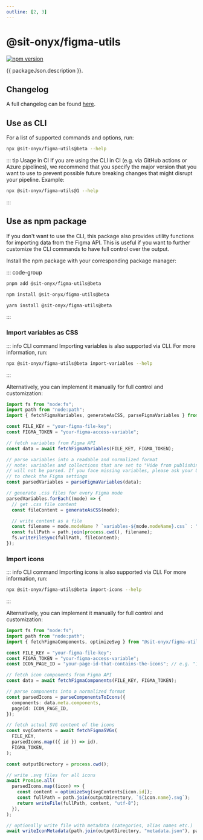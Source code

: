 ```yaml
---
outline: [2, 3]
---
```


<script lang="ts" setup>
import packageJson from "../../../../../packages/figma-utils/package.json";
</script>

# @sit-onyx/figma-utils

<div class="hide-external-link">

[![npm version](https://badge.fury.io/js/@sit-onyx%2Ffigma-utils.svg)](https://www.npmjs.com/package/@sit-onyx/figma-utils)

</div>

{{ packageJson.description }}.

## Changelog

A full changelog can be found [here](/development/packages/changelogs/figma-utils).

## Use as CLI <Badge text="recommended" />

For a list of supported commands and options, run:

```sh
npx @sit-onyx/figma-utils@beta --help
```

::: tip Usage in CI
If you are using the CLI in CI (e.g. via GitHub actions or Azure pipelines), we recommend that you specify the major version that you want to
use to prevent possible future breaking changes that might disrupt your pipeline. Example:

```sh
npx @sit-onyx/figma-utils@1 --help
```

:::

## Use as npm package

If you don't want to use the CLI, this package also provides utility functions for importing data from the Figma API.
This is useful if you want to further customize the CLI commands to have full control over the output.

Install the npm package with your corresponding package manager:

::: code-group

```sh [pnpm]
pnpm add @sit-onyx/figma-utils@beta
```

```sh [npm]
npm install @sit-onyx/figma-utils@beta
```

```sh [yarn]
yarn install @sit-onyx/figma-utils@beta
```

:::

### Import variables as CSS

::: info CLI command
Importing variables is also supported via CLI. For more information, run:

```sh
npx @sit-onyx/figma-utils@beta import-variables --help
```

:::

Alternatively, you can implement it manually for full control and customization:

```ts
import fs from "node:fs";
import path from "node:path";
import { fetchFigmaVariables, generateAsCSS, parseFigmaVariables } from "@sit-onyx/figma-utils";

const FILE_KEY = "your-figma-file-key";
const FIGMA_TOKEN = "your-figma-access-variable";

// fetch variables from Figma API
const data = await fetchFigmaVariables(FILE_KEY, FIGMA_TOKEN);

// parse variables into a readable and normalized format
// note: variables and collections that are set to "Hide from publishing" in Figma
// will not be parsed. If you face missing variables, please ask your UX designer
// to check the Figma settings
const parsedVariables = parseFigmaVariables(data);

// generate .css files for every Figma mode
parsedVariables.forEach((mode) => {
  // get .css file content
  const fileContent = generateAsCSS(mode);

  // write content as a file
  const filename = mode.modeName ? `variables-${mode.modeName}.css` : "variables.css";
  const fullPath = path.join(process.cwd(), filename);
  fs.writeFileSync(fullPath, fileContent);
});
```

### Import icons

::: info CLI command
Importing icons is also supported via CLI. For more information, run:

```sh
npx @sit-onyx/figma-utils@beta import-icons --help
```

:::

Alternatively, you can implement it manually for full control and customization:

```ts
import fs from "node:fs";
import path from "node:path";
import { fetchFigmaComponents, optimizeSvg } from "@sit-onyx/figma-utils";

const FILE_KEY = "your-figma-file-key";
const FIGMA_TOKEN = "your-figma-access-variable";
const ICON_PAGE_ID = "your-page-id-that-contains-the-icons"; // e.g. "1:345"

// fetch icon components from Figma API
const data = await fetchFigmaComponents(FILE_KEY, FIGMA_TOKEN);

// parse components into a normalized format
const parsedIcons = parseComponentsToIcons({
  components: data.meta.components,
  pageId: ICON_PAGE_ID,
});

// fetch actual SVG content of the icons
const svgContents = await fetchFigmaSVGs(
  FILE_KEY,
  parsedIcons.map(({ id }) => id),
  FIGMA_TOKEN,
);

const outputDirectory = process.cwd();

// write .svg files for all icons
await Promise.all(
  parsedIcons.map((icon) => {
    const content = optimizeSvg(svgContents[icon.id]);
    const fullPath = path.join(outputDirectory, `${icon.name}.svg`);
    return writeFile(fullPath, content, "utf-8");
  }),
);

// optionally write file with metadata (categories, alias names etc.)
await writeIconMetadata(path.join(outputDirectory, "metadata.json"), parsedIcons);
```
